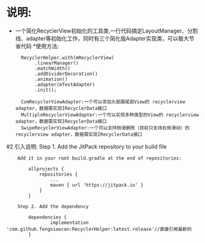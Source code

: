 # 说明:
* 一个简化RecyclerView初始化的工具类,一行代码搞定LayoutManager、分割线、adapter等初始化工作，同时有三个简化版Adapter实现类，可以极大节省代码
*使用方法:

        RecyclerHelper.with(mRecyclerView)
             .linearManager()
             .matchWidth()
             .addDividerDecoration()
             .animation()
             .adapter(mTestAdapter)
             .init();            
     
        ComRecyclerViewAdapter:一个可以添加头部跟尾部View的 recyclerview adapter，数据需实现IRecyclerData接口
        MultipleRecyclerViewAdapter:一个可以实现多种类型的View的 recyclerview adapter，数据需实现IRecyclerData接口
        SwipeRecyclerViewAdapter:一个可以支持侧滑删除（目前只支持右侧滑动）的 recyclerview adapter，数据需实现IRecyclerData接口
     
#2.引入说明:
        Step 1. Add the JitPack repository to your build file
        
        Add it in your root build.gradle at the end of repositories:
        
        	allprojects {
        		repositories {
        			...
        			maven { url 'https://jitpack.io' }
        		}
        	}
        	
        Step 2. Add the dependency
        
        	dependencies {
        	        implementation 'com.github.fengxiaocan:RecyclerHelper:latest.release'//直接引用最新的
        	}
